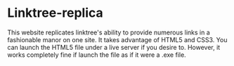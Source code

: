 # Linktree-replica
This website replicates linktree's ability to provide numerous links in a fashionable manor on one site. It takes advantage of HTML5 and CSS3.
You can launch the HTML5 file under a live server if you desire to. However, it works completely fine if launch the file as if it were a .exe file.
